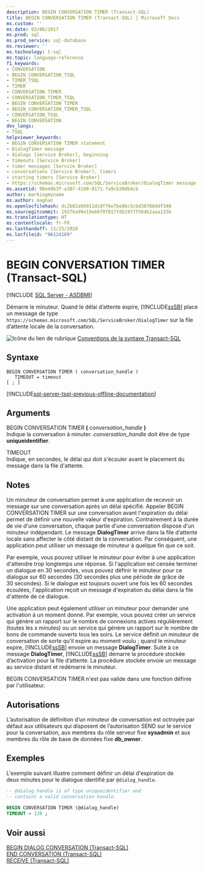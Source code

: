 ```yaml
---
description: BEGIN CONVERSATION TIMER (Transact-SQL)
title: BEGIN CONVERSATION TIMER (Transact-SQL) | Microsoft Docs
ms.custom: ''
ms.date: 03/06/2017
ms.prod: sql
ms.prod_service: sql-database
ms.reviewer: ''
ms.technology: t-sql
ms.topic: language-reference
f1_keywords:
- CONVERSATION
- BEGIN_CONVERSATION_TSQL
- TIMER_TSQL
- TIMER
- CONVERSATION TIMER
- CONVERSATION_TIMER_TSQL
- BEGIN CONVERSATION TIMER
- BEGIN_CONVERSATION_TIMER_TSQL
- CONVERSATION_TSQL
- BEGIN CONVERSATION
dev_langs:
- TSQL
helpviewer_keywords:
- BEGIN CONVERSATION TIMER statement
- DialogTimer message
- dialogs [Service Broker], beginning
- timeouts [Service Broker]
- timer messages [Service Broker]
- conversations [Service Broker], timers
- starting timers [Service Broker]
- https://schemas.microsoft.com/SQL/ServiceBroker/DialogTimer message
ms.assetid: 98e49b3f-a38f-4180-8171-fa9cb30db4cb
author: markingmyname
ms.author: maghan
ms.openlocfilehash: dc2b02a96911dc0ff6e7be86c5cbd36708ddf348
ms.sourcegitcommit: 192f6a99e19e66f0f817fdb1977f564b2aaa133b
ms.translationtype: HT
ms.contentlocale: fr-FR
ms.lasthandoff: 11/25/2020
ms.locfileid: "96124169"
---
```

# <a name="begin-conversation-timer-transact-sql"></a>BEGIN CONVERSATION TIMER (Transact-SQL)
[!INCLUDE [SQL Server - ASDBMI](../../includes/applies-to-version/sql-asdbmi.md)]

  Démarre le minuteur. Quand le délai d’attente expire, [!INCLUDE[ssSB](../../includes/sssb-md.md)] place un message de type `https://schemas.microsoft.com/SQL/ServiceBroker/DialogTimer` sur la file d’attente locale de la conversation.  
  
 ![Icône du lien de rubrique](../../database-engine/configure-windows/media/topic-link.gif "Icône du lien de rubrique") [Conventions de la syntaxe Transact-SQL](../../t-sql/language-elements/transact-sql-syntax-conventions-transact-sql.md)  
  
## <a name="syntax"></a>Syntaxe  
  
```syntaxsql
BEGIN CONVERSATION TIMER ( conversation_handle )  
   TIMEOUT = timeout   
[ ; ]  
```  
  
[!INCLUDE[sql-server-tsql-previous-offline-documentation](../../includes/sql-server-tsql-previous-offline-documentation.md)]

## <a name="arguments"></a>Arguments
 BEGIN CONVERSATION TIMER **(** _conversation\_handle_ **)**  
 Indique la conversation à minuter. *conversation_handle* doit être de type **uniqueidentifier**.  
  
 TIMEOUT  
 Indique, en secondes, le délai qui doit s'écouler avant le placement du message dans la file d'attente.  
  
## <a name="remarks"></a>Notes  
 Un minuteur de conversation permet à une application de recevoir un message sur une conversation après un délai spécifié. Appeler BEGIN CONVERSATION TIMER sur une conversation avant l'expiration du délai permet de définir une nouvelle valeur d'expiration. Contrairement à la durée de vie d'une conversation, chaque partie d'une conversation dispose d'un minuteur indépendant. Le message **DialogTimer** arrive dans la file d’attente locale sans affecter le côté distant de la conversation. Par conséquent, une application peut utiliser un message de minuteur à quelque fin que ce soit.  
  
 Par exemple, vous pouvez utiliser le minuteur pour éviter à une application d'attendre trop longtemps une réponse. Si l'application est censée terminer un dialogue en 30 secondes, vous pouvez définir le minuteur pour ce dialogue sur 60 secondes (30 secondes plus une période de grâce de 30 secondes). Si le dialogue est toujours ouvert une fois les 60 secondes écoulées, l'application reçoit un message d'expiration du délai dans la file d'attente de ce dialogue.  
  
 Une application peut également utiliser un minuteur pour demander une activation à un moment donné. Par exemple, vous pouvez créer un service qui génère un rapport sur le nombre de connexions actives régulièrement (toutes les x minutes) ou un service qui génère un rapport sur le nombre de bons de commande ouverts tous les soirs. Le service définit un minuteur de conversation de sorte qu’il expire au moment voulu ; quand le minuteur expire, [!INCLUDE[ssSB](../../includes/sssb-md.md)] envoie un message **DialogTimer**. Suite à ce message **DialogTimer**, [!INCLUDE[ssSB](../../includes/sssb-md.md)] démarre la procédure stockée d’activation pour la file d’attente. La procédure stockée envoie un message au service distant et redémarre le minuteur.  
  
 BEGIN CONVERSATION TIMER n'est pas valide dans une fonction définie par l'utilisateur.  
  
## <a name="permissions"></a>Autorisations  
 L’autorisation de définition d’un minuteur de conversation est octroyée par défaut aux utilisateurs qui disposent de l’autorisation SEND sur le service pour la conversation, aux membres du rôle serveur fixe **sysadmin** et aux membres du rôle de base de données fixe **db_owner**.  
  
## <a name="examples"></a>Exemples  
 L'exemple suivant illustre comment définir un délai d'expiration de deux minutes pour le dialogue identifié par `@dialog_handle`.  
  
```sql 
-- @dialog_handle is of type uniqueidentifier and  
-- contains a valid conversation handle.  
  
BEGIN CONVERSATION TIMER (@dialog_handle)  
TIMEOUT = 120 ;  
```  
  
## <a name="see-also"></a>Voir aussi  
 [BEGIN DIALOG CONVERSATION &#40;Transact-SQL&#41;](../../t-sql/statements/begin-dialog-conversation-transact-sql.md)   
 [END CONVERSATION &#40;Transact-SQL&#41;](../../t-sql/statements/end-conversation-transact-sql.md)   
 [RECEIVE &#40;Transact-SQL&#41;](../../t-sql/statements/receive-transact-sql.md)  
  
  
